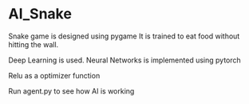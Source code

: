 # AI_Snake

Snake game is designed using pygame 
It is trained to eat food without hitting the wall.

Deep Learning is used. 
Neural Networks is implemented using pytorch

Relu as a optimizer function


Run agent.py to see how AI is working


